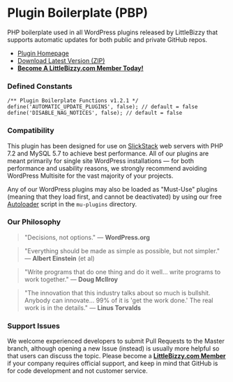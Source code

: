 # Plugin Boilerplate (PBP)

PHP boilerplate used in all WordPress plugins released by LittleBizzy that supports automatic updates for both public and private GitHub repos.

* [Plugin Homepage](https://www.littlebizzy.com/plugins/plugin-boilerplate)
* [Download Latest Version (ZIP)](https://github.com/littlebizzy/plugin-boilerplate/archive/v1.2.1.zip)
* [**Become A LittleBizzy.com Member Today!**](https://www.littlebizzy.com/members)

### Defined Constants

    /** Plugin Boilerplate Functions v1.2.1 */
    define('AUTOMATIC_UPDATE_PLUGINS', false); // default = false
    define('DISABLE_NAG_NOTICES', false); // default = false

### Compatibility

This plugin has been designed for use on [SlickStack](https://slickstack.io) web servers with PHP 7.2 and MySQL 5.7 to achieve best performance. All of our plugins are meant primarily for single site WordPress installations — for both performance and usability reasons, we strongly recommend avoiding WordPress Multisite for the vast majority of your projects.

Any of our WordPress plugins may also be loaded as "Must-Use" plugins (meaning that they load first, and cannot be deactivated) by using our free [Autoloader](https://www.littlebizzy.com/plugins/autoloader) script in the `mu-plugins` directory.

### Our Philosophy

> "Decisions, not options." — **WordPress.org**

> "Everything should be made as simple as possible, but not simpler." — **Albert Einstein** (et al)

> "Write programs that do one thing and do it well... write programs to work together." — **Doug McIlroy**

> "The innovation that this industry talks about so much is bullshit. Anybody can innovate... 99% of it is 'get the work done.' The real work is in the details." — **Linus Torvalds**

### Support Issues

We welcome experienced developers to submit Pull Requests to the Master branch, although opening a new Issue (instead) is usually more helpful so that users can discuss the topic. Please become a [**LittleBizzy.com Member**](https://www.littlebizzy.com/members) if your company requires official support, and keep in mind that GitHub is for code development and not customer service.

